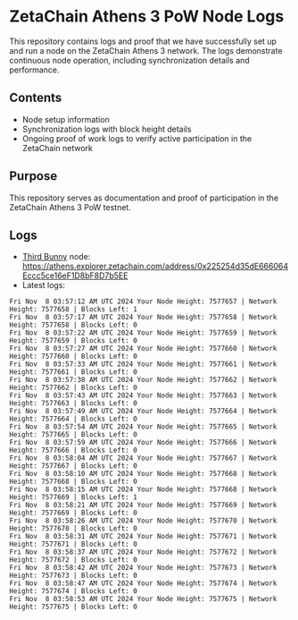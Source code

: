 # ZetaChain Athens 3 PoW Node Logs
This repository contains logs and proof that we have successfully set up and run a node on the ZetaChain Athens 3 network. The logs demonstrate continuous node operation, including synchronization details and performance.

## Contents
- Node setup information
- Synchronization logs with block height details
- Ongoing proof of work logs to verify active participation in the ZetaChain network

## Purpose
This repository serves as documentation and proof of participation in the ZetaChain Athens 3 PoW testnet.

## Logs

- [Third Bunny](https://thirdbunny.xyz/) node: https://athens.explorer.zetachain.com/address/0x225254d35dE666064Eccc5ce16eF1D8bF8D7b5EE
- Latest logs:
```
Fri Nov  8 03:57:12 AM UTC 2024 Your Node Height: 7577657 | Network Height: 7577658 | Blocks Left: 1
Fri Nov  8 03:57:17 AM UTC 2024 Your Node Height: 7577658 | Network Height: 7577658 | Blocks Left: 0
Fri Nov  8 03:57:22 AM UTC 2024 Your Node Height: 7577659 | Network Height: 7577659 | Blocks Left: 0
Fri Nov  8 03:57:27 AM UTC 2024 Your Node Height: 7577660 | Network Height: 7577660 | Blocks Left: 0
Fri Nov  8 03:57:33 AM UTC 2024 Your Node Height: 7577661 | Network Height: 7577661 | Blocks Left: 0
Fri Nov  8 03:57:38 AM UTC 2024 Your Node Height: 7577662 | Network Height: 7577662 | Blocks Left: 0
Fri Nov  8 03:57:43 AM UTC 2024 Your Node Height: 7577663 | Network Height: 7577663 | Blocks Left: 0
Fri Nov  8 03:57:49 AM UTC 2024 Your Node Height: 7577664 | Network Height: 7577664 | Blocks Left: 0
Fri Nov  8 03:57:54 AM UTC 2024 Your Node Height: 7577665 | Network Height: 7577665 | Blocks Left: 0
Fri Nov  8 03:57:59 AM UTC 2024 Your Node Height: 7577666 | Network Height: 7577666 | Blocks Left: 0
Fri Nov  8 03:58:04 AM UTC 2024 Your Node Height: 7577667 | Network Height: 7577667 | Blocks Left: 0
Fri Nov  8 03:58:10 AM UTC 2024 Your Node Height: 7577668 | Network Height: 7577668 | Blocks Left: 0
Fri Nov  8 03:58:15 AM UTC 2024 Your Node Height: 7577668 | Network Height: 7577669 | Blocks Left: 1
Fri Nov  8 03:58:21 AM UTC 2024 Your Node Height: 7577669 | Network Height: 7577669 | Blocks Left: 0
Fri Nov  8 03:58:26 AM UTC 2024 Your Node Height: 7577670 | Network Height: 7577670 | Blocks Left: 0
Fri Nov  8 03:58:31 AM UTC 2024 Your Node Height: 7577671 | Network Height: 7577671 | Blocks Left: 0
Fri Nov  8 03:58:37 AM UTC 2024 Your Node Height: 7577672 | Network Height: 7577672 | Blocks Left: 0
Fri Nov  8 03:58:42 AM UTC 2024 Your Node Height: 7577673 | Network Height: 7577673 | Blocks Left: 0
Fri Nov  8 03:58:47 AM UTC 2024 Your Node Height: 7577674 | Network Height: 7577674 | Blocks Left: 0
Fri Nov  8 03:58:53 AM UTC 2024 Your Node Height: 7577675 | Network Height: 7577675 | Blocks Left: 0
```
